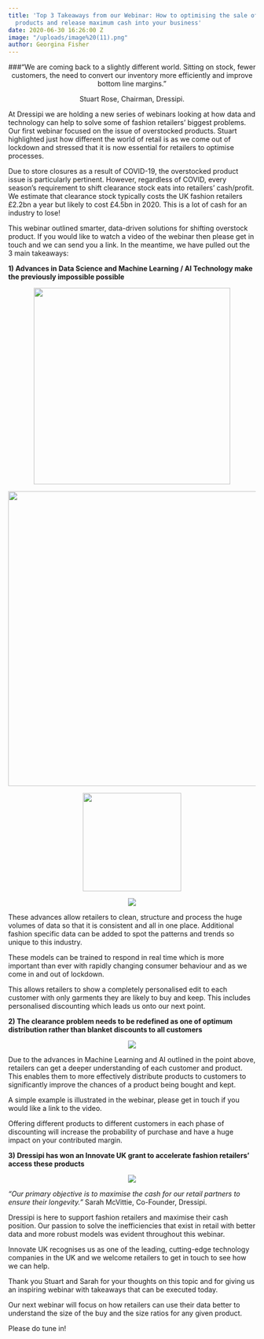 ```yaml
---
title: 'Top 3 Takeaways from our Webinar: How to optimising the sale of overstocked
  products and release maximum cash into your business'
date: 2020-06-30 16:26:00 Z
image: "/uploads/image%20(11).png"
author: Georgina Fisher
---
```


<p style="text-align:center"> ###“We are coming back to a slightly different world. Sitting on stock, fewer customers, the need to convert our inventory more efficiently and improve bottom line margins.” </p>
<p style="text-align:center">Stuart Rose, Chairman, Dressipi.</p>

At Dressipi we are holding a new series of webinars looking at how data and technology can help to solve some of fashion retailers’ biggest problems. Our first webinar focused on the issue of overstocked products. Stuart highlighted just how different the world of retail is as we come out of lockdown and stressed that it is now essential for retailers to optimise processes.

Due to store closures as a result of COVID-19, the overstocked product issue is particularly pertinent. However, regardless of COVID, every season’s requirement to shift clearance stock eats into retailers’ cash/profit. We estimate that clearance stock typically costs the UK fashion retailers £2.2bn a year but likely to cost £4.5bn in 2020. This is a lot of cash for an industry to lose!

This webinar outlined smarter, data-driven solutions for shifting overstock product. If you would like to watch a video of the webinar then please get in touch and we can send you a link. In the meantime, we have pulled out the 3 main takeaways:

**1) Advances in Data Science and Machine Learning / AI Technology make the previously impossible possible**

<p style="text-align:center"><img style="margin-left: 0px; width: 400px;" src ="/uploads/Overstock%20webinar%20image%201.PNG"/></p>

<p style="text-align:center"><img style="margin-left: 0px; width: 600px;" src ="/uploads/Overstock%20webinar%20image%201.PNG"/></p>

<p style="text-align:center"><img style="margin-left: 0px; width: 200px;" src ="/uploads/Overstock%20webinar%20image%201.PNG"/></p>

<p style="text-align:center"><img style="margin-left: 0px" src ="/uploads/Overstock%20webinar%20image%201.PNG"/></p>

These advances allow retailers to clean, structure and process the huge volumes of data so that it is consistent and all in one place. Additional fashion specific data can be added to spot the patterns and trends so unique to this industry.

These models can be trained to respond in real time which is more important than ever with rapidly changing consumer behaviour and as we come in and out of lockdown.

This allows retailers to show a completely personalised edit to each customer with only garments they are likely to buy and keep. This includes personalised discounting which leads us onto our next point.

**2) The clearance problem needs to be redefined as one of optimum distribution rather than blanket discounts to all customers**

<p style="text-align:center"><img style="margin-left: 0px" src ="/uploads/Overstock%20webinar%20image%202.PNG"/></p>

Due to the advances in Machine Learning and AI outlined in the point above, retailers can get a deeper understanding of each customer and product. This enables them to more effectively distribute products to customers to significantly improve the chances of a product being bought and kept.

A simple example is illustrated in the webinar, please get in touch if you would like a link to the video.

Offering different products to different customers in each phase of discounting will increase the probability of purchase and have a huge impact on your contributed margin.

**3) Dressipi has won an Innovate UK grant to accelerate fashion retailers’ access these products**

<p style="text-align:center"><img style="margin-left: 0px" src ="/uploads/Overstock%20webinar%20image%203.PNG"/></p>

*“Our primary objective is to maximise the cash for our retail partners to ensure their longevity.”* 
Sarah McVittie, Co-Founder, Dressipi.

Dressipi is here to support fashion retailers and maximise their cash position. Our passion to solve the inefficiencies that exist in retail with better data and more robust models was evident throughout this webinar. 

Innovate UK recognises us as one of the leading, cutting-edge technology companies in the UK and we welcome retailers to get in touch to see how we can help.


Thank you Stuart and Sarah for your thoughts on this topic and for giving us an inspiring webinar with takeaways that can be executed today.

Our next webinar will focus on how retailers can use their data better to understand the size of the buy and the size ratios for any given product.  

Please do tune in!
